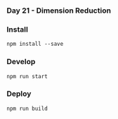 ### Day 21 - Dimension Reduction

### Install
`npm install --save`

### Develop
`npm run start`

### Deploy
`npm run build`
